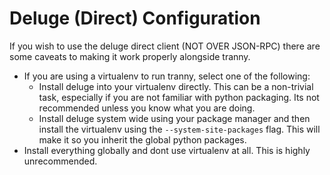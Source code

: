 # Deluge (Direct) Configuration

If you wish to use the deluge direct client (NOT OVER JSON-RPC) there are some caveats to making it
work properly alongside tranny.

- If you are using a virtualenv to run tranny, select one of the following:
    - Install deluge into your virtualenv directly. This can be a non-trivial
    task, especially if you are not familiar with python packaging. Its not
    recommended unless you know what you are doing.
    - Install deluge system wide using your package manager and then install
    the virtualenv using the  `--system-site-packages` flag. This will make it so
    you inherit the global python packages.
- Install everything globally and dont use virtualenv at all. This is highly
unrecommended.

